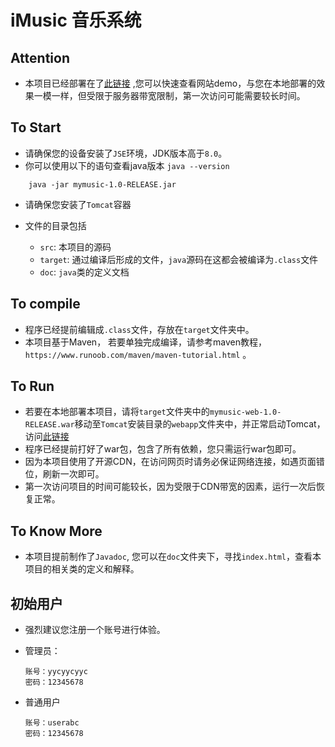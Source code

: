 # iMusic 音乐系统

## Attention

+ 本项目已经部署在了[此链接](http://yanyuchen.com.cn:8080/mymusic-web-1.0-RELEASE) ,您可以快速查看网站demo，与您在本地部署的效果一模一样，但受限于服务器带宽限制，第一次访问可能需要较长时间。

## To Start

+ 请确保您的设备安装了`JSE`环境，JDK版本高于`8.0`。  
+ 你可以使用以下的语句查看java版本 `java --version`
```
    java -jar mymusic-1.0-RELEASE.jar
```

+ 请确保您安装了`Tomcat`容器

+ 文件的目录包括
  +  `src`: 本项目的源码
  + `target`: 通过编译后形成的文件，`java`源码在这都会被编译为`.class`文件
  + `doc`: `java`类的定义文档
  

## To compile
+ 程序已经提前编辑成`.class`文件，存放在`target`文件夹中。  
+ 本项目基于Maven， 若要单独完成编译，请参考maven教程，`https://www.runoob.com/maven/maven-tutorial.html` 。

## To Run
+ 若要在本地部署本项目，请将`target`文件夹中的`mymusic-web-1.0-RELEASE.war`移动至`Tomcat`安装目录的`webapp`文件夹中，并正常启动Tomcat，访问[此链接](http://localhost:8080/mymusic-web-1.0-RELEASE/)
+ 程序已经提前打好了war包，包含了所有依赖，您只需运行war包即可。
+ 因为本项目使用了开源CDN，在访问网页时请务必保证网络连接，如遇页面错位，刷新一次即可。
+ 第一次访问项目的时间可能较长，因为受限于CDN带宽的因素，运行一次后恢复正常。

## To Know More
+ 本项目提前制作了`Javadoc`, 您可以在`doc`文件夹下，寻找`index.html`，查看本项目的相关类的定义和解释。

## 初始用户
+ 强烈建议您注册一个账号进行体验。
+ 管理员： 
  ```
  账号：yycyycyyc
  密码：12345678
  ```
  
+ 普通用户
  ``` 
  账号：userabc
  密码：12345678
  ```